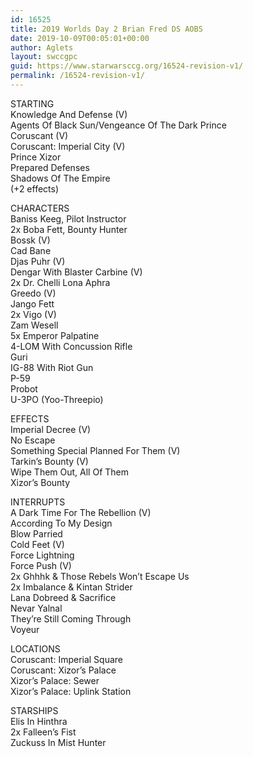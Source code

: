 ```yaml
---
id: 16525
title: 2019 Worlds Day 2 Brian Fred DS AOBS
date: 2019-10-09T00:05:01+00:00
author: Aglets
layout: swccgpc
guid: https://www.starwarsccg.org/16524-revision-v1/
permalink: /16524-revision-v1/
---
```

STARTING  
Knowledge And Defense (V)  
Agents Of Black Sun/Vengeance Of The Dark Prince  
Coruscant (V)  
Coruscant: Imperial City (V)  
Prince Xizor  
Prepared Defenses  
Shadows Of The Empire  
(+2 effects)

CHARACTERS  
Baniss Keeg, Pilot Instructor  
2x Boba Fett, Bounty Hunter  
Bossk (V)  
Cad Bane  
Djas Puhr (V)  
Dengar With Blaster Carbine (V)  
2x Dr. Chelli Lona Aphra  
Greedo (V)  
Jango Fett  
2x Vigo (V)  
Zam Wesell  
5x Emperor Palpatine  
4-LOM With Concussion Rifle  
Guri  
IG-88 With Riot Gun  
P-59  
Probot  
U-3PO (Yoo-Threepio)

EFFECTS  
Imperial Decree (V)  
No Escape  
Something Special Planned For Them (V)  
Tarkin’s Bounty (V)  
Wipe Them Out, All Of Them  
Xizor’s Bounty

INTERRUPTS  
A Dark Time For The Rebellion (V)  
According To My Design  
Blow Parried  
Cold Feet (V)  
Force Lightning  
Force Push (V)  
2x Ghhhk & Those Rebels Won’t Escape Us  
2x Imbalance & Kintan Strider  
Lana Dobreed & Sacrifice  
Nevar Yalnal  
They’re Still Coming Through  
Voyeur

LOCATIONS  
Coruscant: Imperial Square  
Coruscant: Xizor’s Palace  
Xizor’s Palace: Sewer  
Xizor’s Palace: Uplink Station

STARSHIPS  
Elis In Hinthra  
2x Falleen’s Fist  
Zuckuss In Mist Hunter
